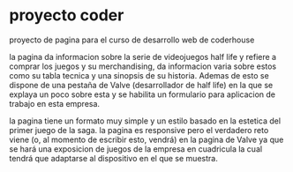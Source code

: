 # proyecto coder
proyecto de pagina para el curso de desarrollo web de coderhouse

la pagina da informacion sobre la serie de videojuegos half life y refiere a comprar los juegos y su merchandising, da informacion varia sobre estos como su tabla tecnica y una sinopsis de su historia. Ademas de esto se dispone de una pestaña de Valve (desarrollador de half life) en la que se explaya un poco sobre esta y se habilita un formulario para aplicacion de trabajo en esta empresa.

la pagina tiene un formato muy simple y un estilo basado en la estetica del primer juego de la saga. la pagina es responsive pero el verdadero reto viene (o, al momento de escribir esto, vendrá) en la pagina de Valve ya que se hará una exposicion de juegos de la empresa en cuadricula la cual tendrá que adaptarse al dispositivo en el que se muestra.
